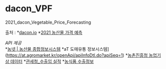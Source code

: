# dacon_VPF
2021_dacon_Vegetable_Price_Forecasting


출처 :
   *[dacon.io](https://dacon.io)
   *[2021 농산물 가격 예측](https://dacon.io/competitions/official/235801/data)

_API 제공_   
   *[농넷 | 농산물 종합정보시스템](https://www.nongnet.or.kr/index.do)   *aT 도매유통 정보시스템](https://at.agromarket.kr/openApi/apiInfoDtl.do?apiSeq=1)   *[농촌진흥청 농업기상 데이터](https://www.data.go.kr/data/15078057/openapi.do)   *[관세청_수출입 실적](https://www.data.go.kr/data/3046122/openapi.do)   *[농식품 수출정보](https://www.kati.net/statistics/monthlyPerformanceByProduct.do)